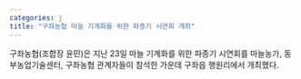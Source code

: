 ```yaml
---
categories: j
title: "구좌농협 마늘 기계화를 위한 파종기 시연회 개최"
---
```

구좌농협(조합장 윤민)은 지난 23일 마늘 기계화를 위한 파종기 시연회를 마늘농가, 동부농업기술센터, 구좌농협 관계자들이 참석한 가운데 구좌읍 행원리에서 개최했다.